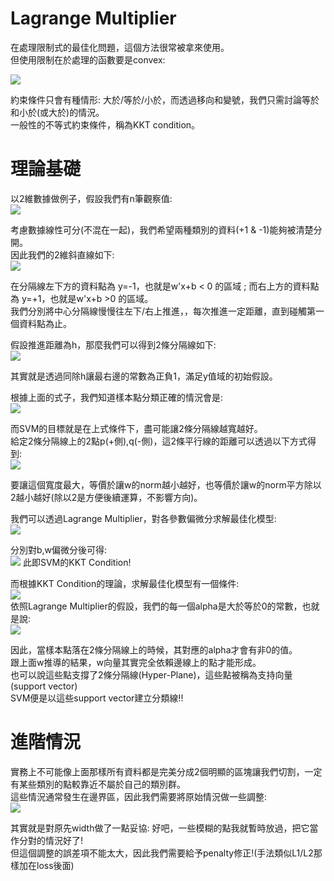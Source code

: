 #  Lagrange Multiplier
在處理限制式的最佳化問題，這個方法很常被拿來使用。  
但使用限制在於處理的函數要是convex:  

<img src="https://latex.codecogs.com/png.image?\dpi{110}\frac{f(x_1)&plus;f(x_2)}{2}\geq&space;f(\frac{(x_1&plus;x_2)}{2})&space;" />

約束條件只會有種情形: 大於/等於/小於，而透過移向和變號，我們只需討論等於和小於(或大於)的情況。  
一般性的不等式約束條件，稱為KKT condition。  

# 理論基礎
以2維數據做例子，假設我們有n筆觀察值:  
<img src="https://latex.codecogs.com/gif.image?\dpi{110}\{(x_i,y_i)\}&space;,&space;\forall&space;i&space;=&space;1,2,...n&space;,&space;\bold&space;x_i\in&space;\Re^d&space;,&space;\bold&space;y_i&space;=&space;\pm&space;1"  />

考慮數據線性可分(不混在一起)，我們希望兩種類別的資料(+1 & -1)能夠被清楚分開。  
因此我們的2維斜直線如下:  
<img src="https://latex.codecogs.com/gif.image?\dpi{110}[w_1&space;,&space;w_2]\begin{bmatrix}x_1&space;\\x_2\end{bmatrix}&space;&plus;b&space;=&space;0&space;\\\Rightarrow&space;w_1&space;x_1&space;&plus;&space;w_2&space;x_2&space;&space;=&space;-b&space;\\\Rightarrow&space;x_2&space;=&space;-\frac{w_1}{w_2}x_1&space;-&space;b&space;,&space;&space;(w_2&space;\neq&space;0)" />

在分隔線左下方的資料點為 y=-1，也就是w'x+b < 0 的區域 ; 而右上方的資料點為 y=+1，也就是w'x+b >0 的區域。  
我們分別將中心分隔線慢慢往左下/右上推進，，每次推進一定距離，直到碰觸第一個資料點為止。  

假設推進距離為h，那麼我們可以得到2條分隔線如下:  
<img src="https://latex.codecogs.com/gif.image?\dpi{110}\left\{\begin{matrix}w'x&space;&plus;&space;b&space;\geq&space;&space;h&space;\\w'x&space;&plus;&space;b&space;\leq&space;&space;-h&space;\end{matrix}\right.\Rightarrow&space;\left\{\begin{matrix}w'x&space;&plus;&space;b&space;\geq&space;&space;1&space;\\w'x&space;&plus;&space;b&space;\leq&space;&space;-1&space;\end{matrix}\right.&space;(b&space;=&space;\frac{b}{h})"  />

其實就是透過同除h讓最右邊的常數為正負1，滿足y值域的初始假設。  

根據上面的式子，我們知道樣本點分類正確的情況會是:  
<img src="https://latex.codecogs.com/gif.image?\dpi{110}y_i(\bold&space;w'&space;x_i)&space;\geq&space;&space;1" />  

而SVM的目標就是在上式條件下，盡可能讓2條分隔線越寬越好。  
給定2條分隔線上的2點p(+側),q(-側)，這2條平行線的距離可以透過以下方式得到:  
<img src="https://latex.codecogs.com/gif.image?\dpi{110}width&space;=&space;\overrightarrow{pq}&space;*&space;\frac{\overrightarrow{w}}{\left\|\overrightarrow{w}\right\|}&space;\\&space;=&space;\frac{1}{\left\|w\right\|}*&space;[w'(x_q-x_p)&space;]&space;\\=&space;\frac{1}{\left\|w\right\|}*&space;[w'x_q&space;-&space;w'x_p]&space;\\&space;=&space;\frac{1}{\left\|w\right\|}*&space;(1-b-(-1-b))&space;\\=&space;\frac{2}{\left\|w\right\|}&space;" />

要讓這個寬度最大，等價於讓w的norm越小越好，也等價於讓w的norm平方除以2越小越好(除以2是方便後續運算，不影響方向)。  

我們可以透過Lagrange Multiplier，對各參數偏微分求解最佳化模型:  
<img src="https://latex.codecogs.com/gif.image?\dpi{110}\underset{\alpha&space;}{arg&space;min}&space;L&space;=&space;\frac{1}{2}\left\|w\right\|^2&space;-&space;\sum_{i=1}^{n}\alpha_i[y_i(w'x_i&plus;b)-1]"  />

分別對b,w偏微分後可得:  
<img src="https://latex.codecogs.com/gif.image?\dpi{110}\left\{\begin{matrix}\sum_{i=1}^{n}\alpha_i&space;y_i&space;=&space;0\\\sum_{i=1}^{n}\alpha_i&space;y_i&space;x_i&space;=w\end{matrix}\right."  />
此即SVM的KKT Condition!  

而根據KKT Condition的理論，求解最佳化模型有一個條件:  
<img src="https://latex.codecogs.com/png.image?\dpi{110}\alpha_i&space;[y_i(w'x_i&plus;b)-1]&space;=&space;0&space;" />  
依照Lagrange Multiplier的假設，我們的每一個alpha是大於等於0的常數，也就是說:  
<img src="https://latex.codecogs.com/png.image?\dpi{110}\alpha_i&space;=&space;\left\{\begin{matrix}0&space;,&space;&space;y_i(w'x_i&plus;b)&space;>&space;1&space;\\>0&space;,&space;y_i(w'x_i&plus;b)&space;=&space;1\end{matrix}\right.&space;" />

因此，當樣本點落在2條分隔線上的時候，其對應的alpha才會有非0的值。  
跟上面w推導的結果，w向量其實完全依賴邊線上的點才能形成。  
也可以說這些點支撐了2條分隔線(Hyper-Plane)，這些點被稱為支持向量(support vector)  
SVM便是以這些support vector建立分類線!!  

# 進階情況
實務上不可能像上面那樣所有資料都是完美分成2個明顯的區塊讓我們切割，一定有某些類別的點較靠近不屬於自己的類別群。  
這些情況通常發生在邊界區，因此我們需要將原始情況做一些調整:  
<img src="https://latex.codecogs.com/png.image?\dpi{110}\left\{\begin{matrix}w'x_i&space;&plus;&space;b&space;\geq&space;&space;1-\xi_i&space;,&space;\forall&space;y_i&space;=&space;&plus;1\\w'x_i&space;&plus;&space;b&space;\leq&space;&space;-1&plus;\xi_i&space;,&space;\forall&space;y_i&space;=&space;-1&space;,&space;\xi_i&space;\geq&space;0&space;,&space;\forall&space;i\end{matrix}\right."  />  

其實就是對原先width做了一點妥協: 好吧，一些模糊的點我就暫時放過，把它當作分對的情況好了!  
但這個調整的誤差項不能太大，因此我們需要給予penalty修正!(手法類似L1/L2那樣加在loss後面)  

